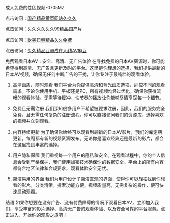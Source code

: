 
成人免费的性色视频-0705MZ

点击访问：<a href="https://heiliaoe8ajia.pages.dev">国产精品黄页网站久久久</a>

点击访问：<a href="https://heiliaoxqkkct.pages.dev">久久久久久久99精品国产片</a>

点击访问：<a href="https://heiliaoxwd5i8.pages.dev">欧美日韩精品久久免费</a>

点击访问：<a href="https://heiliaowt0d7p.pages.dev">久久精品亚洲成在人线AV麻豆</a>



免费观看日本AV：安全、高清、无广告体验
在寻找免费的日本AV资源时，你可能希望得到高清、无广告且更新及时的平台。这里是你理想的选择，我们提供最新的日本AV视频，确保无任何中断广告的干扰，让你专注于最纯粹的观看体验。

1. 高清画质，随时观看
我们平台为你提供高清和蓝光画质选项，适应不同的观看需求。不论你使用手机、平板还是PC，所有视频均经过优化，确保你获得流畅的观看体验。无需等待缓冲，快节奏的播放让你能够尽情享受每一个细节。

2. 免费且无需注册
我们深知很多用户不希望被要求注册，因此，我们的服务完全免费，且无需任何复杂的注册流程。你可以直接访问我们的资源库，选择喜欢的视频并立刻观看。

3. 内容持续更新
为了确保你始终可以观看到最新的日本AV影片，我们的库定期更新，每周都有新的视频资源发布。无论你是喜欢经典还是最新的影片，都会在这里找到丰富的选择。

4. 用户隐私保障
我们重视每一个用户的隐私和安全。在观看过程中，你的个人信息会受到严格保护，我们使用加密技术确保你的数据安全。平台上的所有内容都符合地区法律和合规要求，观看体验安全无忧。

5. 简洁易用的界面
我们为用户设计了简洁直观的界面，使得你可以轻松找到你想看的影片。分类清晰，搜索功能方便，视频质量高，无需复杂的操作，便可快速启动观看。

结语
如果你想要在没有广告、没有付费障碍的情况下观看日本AV，立即加入我们，享受丰富的影片选择、高清无广告的观看体验、以及安全可靠的平台服务。点击进入，开始你的观影之旅吧！






<span style="display:none;">[Canonical link](  ）</span>
